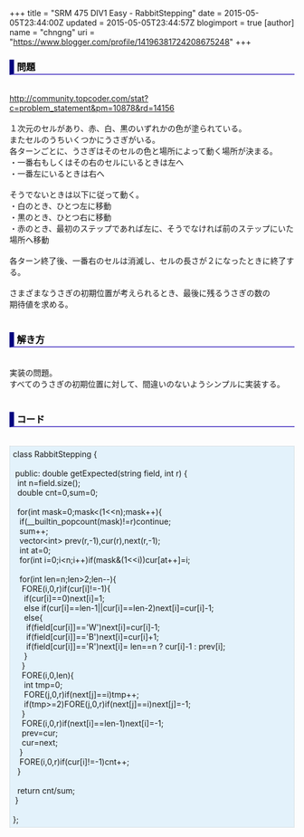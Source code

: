 +++
title = "SRM 475 DIV1 Easy - RabbitStepping"
date = 2015-05-05T23:44:00Z
updated = 2015-05-05T23:44:57Z
blogimport = true 
[author]
	name = "chngng"
	uri = "https://www.blogger.com/profile/14196381724208675248"
+++

<div dir="ltr" style="text-align: left;" trbidi="on"><h3 style="border-bottom: 2px solid slateblue; border-left: 8px solid navy; color: black; padding: 0px 0px 1px 5px;">問題 </h3><br /><a href="http://community.topcoder.com/stat?c=problem_statement&amp;pm=10878&amp;rd=14156" target="_blank">http://community.topcoder.com/stat?c=problem_statement&amp;pm=10878&amp;rd=14156</a><br /><br />１次元のセルがあり、赤、白、黒のいずれかの色が塗られている。<br />またセルのうちいくつかにうさぎがいる。<br />各ターンごとに、うさぎはそのセルの色と場所によって動く場所が決まる。<br />・一番右もしくはその右のセルにいるときは左へ<br />・一番左にいるときは右へ<br /><br />そうでないときは以下に従って動く。<br />・白のとき、ひとつ左に移動<br />・黒のとき、ひとつ右に移動<br />・赤のとき、最初のステップであれば左に、そうでなければ前のステップにいた場所へ移動<br /><br />各ターン終了後、一番右のセルは消滅し、セルの長さが２になったときに終了する。<br /><br />さまざまなうさぎの初期位置が考えられるとき、最後に残るうさぎの数の<br />期待値を求める。<br /><br /><h3 style="border-bottom: 2px solid slateblue; border-left: 8px solid navy; color: black; padding: 0px 0px 1px 5px;">解き方 </h3><br />実装の問題。<br />すべてのうさぎの初期位置に対して、間違いのないようシンプルに実装する。<br /><br /><h3 style="border-bottom: 2px solid slateblue; border-left: 8px solid navy; color: black; padding: 0px 0px 1px 5px;">コード </h3><br /><div style="background-color: #e3f2fb; border: 1px dotted #CCCCCC; padding: 5px;">class RabbitStepping {<br /><br /><span class="Apple-tab-span" style="white-space: pre;"> </span>public: double getExpected(string field, int r) {<br /><span class="Apple-tab-span" style="white-space: pre;">  </span>int n=field.size();<br /><span class="Apple-tab-span" style="white-space: pre;">  </span>double cnt=0,sum=0;<br /><br /><span class="Apple-tab-span" style="white-space: pre;">  </span>for(int mask=0;mask&lt;(1&lt;&lt;n);mask++){<br /><span class="Apple-tab-span" style="white-space: pre;">   </span>if(__builtin_popcount(mask)!=r)continue;<br /><span class="Apple-tab-span" style="white-space: pre;">   </span>sum++;<br /><span class="Apple-tab-span" style="white-space: pre;">   </span>vector&lt;int&gt; prev(r,-1),cur(r),next(r,-1);<br /><span class="Apple-tab-span" style="white-space: pre;">   </span>int at=0;<br /><span class="Apple-tab-span" style="white-space: pre;">   </span>for(int i=0;i&lt;n;i++)if(mask&amp;(1&lt;&lt;i))cur[at++]=i;<br /><br /><span class="Apple-tab-span" style="white-space: pre;">   </span>for(int len=n;len&gt;2;len--){<br /><span class="Apple-tab-span" style="white-space: pre;">    </span>FORE(i,0,r)if(cur[i]!=-1){<br /><span class="Apple-tab-span" style="white-space: pre;">     </span>if(cur[i]==0)next[i]=1;<br /><span class="Apple-tab-span" style="white-space: pre;">     </span>else if(cur[i]==len-1||cur[i]==len-2)next[i]=cur[i]-1;<br /><span class="Apple-tab-span" style="white-space: pre;">     </span>else{<br /><span class="Apple-tab-span" style="white-space: pre;">      </span>if(field[cur[i]]=='W')next[i]=cur[i]-1;<br /><span class="Apple-tab-span" style="white-space: pre;">      </span>if(field[cur[i]]=='B')next[i]=cur[i]+1;<br /><span class="Apple-tab-span" style="white-space: pre;">      </span>if(field[cur[i]]=='R')next[i]= len==n ? cur[i]-1 : prev[i];<br /><span class="Apple-tab-span" style="white-space: pre;">     </span>}<br /><span class="Apple-tab-span" style="white-space: pre;">    </span>}<br /><span class="Apple-tab-span" style="white-space: pre;">    </span>FORE(i,0,len){<br /><span class="Apple-tab-span" style="white-space: pre;">     </span>int tmp=0;<br /><span class="Apple-tab-span" style="white-space: pre;">     </span>FORE(j,0,r)if(next[j]==i)tmp++;<br /><span class="Apple-tab-span" style="white-space: pre;">     </span>if(tmp&gt;=2)FORE(j,0,r)if(next[j]==i)next[j]=-1;<br /><span class="Apple-tab-span" style="white-space: pre;">    </span>}<br /><span class="Apple-tab-span" style="white-space: pre;">    </span>FORE(i,0,r)if(next[i]==len-1)next[i]=-1;<br /><span class="Apple-tab-span" style="white-space: pre;">    </span>prev=cur;<br /><span class="Apple-tab-span" style="white-space: pre;">    </span>cur=next;<br /><span class="Apple-tab-span" style="white-space: pre;">   </span>}<br /><span class="Apple-tab-span" style="white-space: pre;">   </span>FORE(i,0,r)if(cur[i]!=-1)cnt++;<br /><span class="Apple-tab-span" style="white-space: pre;">  </span>}<br /><br /><span class="Apple-tab-span" style="white-space: pre;">  </span>return cnt/sum;<br /><span class="Apple-tab-span" style="white-space: pre;"> </span>}<br /><br />};</div></div>
